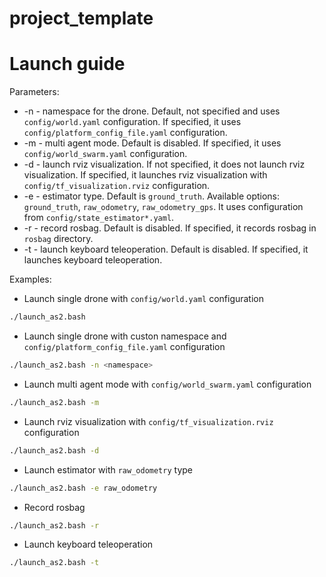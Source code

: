 # project_template

# Launch guide

Parameters:
* -n <namespace> - namespace for the drone. Default, not specified and uses `config/world.yaml` configuration. If specified, it uses `config/platform_config_file.yaml` configuration.
* -m - multi agent mode. Default is disabled. If specified, it uses `config/world_swarm.yaml` configuration.
* -d - launch rviz visualization. If not specified, it does not launch rviz visualization. If specified, it launches rviz visualization with `config/tf_visualization.rviz` configuration.
* -e - estimator type. Default is `ground_truth`. Available options: `ground_truth`, `raw_odometry`, `raw_odometry_gps`. It uses configuration from `config/state_estimator*.yaml`.
* -r - record rosbag. Default is disabled. If specified, it records rosbag in `rosbag` directory.
* -t - launch keyboard teleoperation. Default is disabled. If specified, it launches keyboard teleoperation.

Examples:
* Launch single drone with `config/world.yaml` configuration
```bash
./launch_as2.bash
```
* Launch single drone with custon namespace and `config/platform_config_file.yaml` configuration
```bash
./launch_as2.bash -n <namespace>
```
* Launch multi agent mode with `config/world_swarm.yaml` configuration
```bash
./launch_as2.bash -m
```
* Launch rviz visualization with `config/tf_visualization.rviz` configuration
```bash
./launch_as2.bash -d
```
* Launch estimator with `raw_odometry` type
```bash
./launch_as2.bash -e raw_odometry
```
* Record rosbag
```bash
./launch_as2.bash -r
```
* Launch keyboard teleoperation
```bash
./launch_as2.bash -t
```